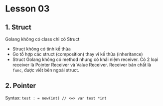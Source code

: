 # Lesson 03

## 1. Struct
Golang không có class chỉ có Struct
- Struct không có tính kế thừa
- Go tổ hợp các struct (composition) thay vì kế thừa (inheritance)
- Struct Golang không có method nhưng có khái niệm receiver. Có 2 loại receiver là Pointer Receiver và Value Receiver. Receiver bản chất là `func`, được viết bên ngoài struct.

## 2. Pointer
Syntax:
`test : = new(int) // <=> var test *int`

